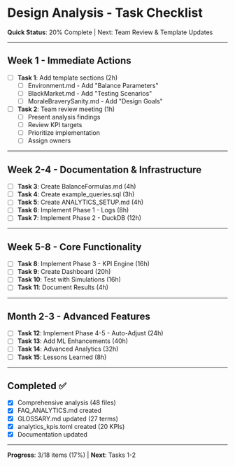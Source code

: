 # Design Analysis - Task Checklist

**Quick Status**: 20% Complete | Next: Team Review & Template Updates

---

## Week 1 - Immediate Actions

- [ ] **Task 1**: Add template sections (2h)
  - [ ] Environment.md - Add "Balance Parameters"
  - [ ] BlackMarket.md - Add "Testing Scenarios"
  - [ ] MoraleBraverySanity.md - Add "Design Goals"

- [ ] **Task 2**: Team review meeting (1h)
  - [ ] Present analysis findings
  - [ ] Review KPI targets
  - [ ] Prioritize implementation
  - [ ] Assign owners

---

## Week 2-4 - Documentation & Infrastructure

- [ ] **Task 3**: Create BalanceFormulas.md (4h)
- [ ] **Task 4**: Create example_queries.sql (3h)
- [ ] **Task 5**: Create ANALYTICS_SETUP.md (4h)
- [ ] **Task 6**: Implement Phase 1 - Logs (8h)
- [ ] **Task 7**: Implement Phase 2 - DuckDB (12h)

---

## Week 5-8 - Core Functionality

- [ ] **Task 8**: Implement Phase 3 - KPI Engine (16h)
- [ ] **Task 9**: Create Dashboard (20h)
- [ ] **Task 10**: Test with Simulations (16h)
- [ ] **Task 11**: Document Results (4h)

---

## Month 2-3 - Advanced Features

- [ ] **Task 12**: Implement Phase 4-5 - Auto-Adjust (24h)
- [ ] **Task 13**: Add ML Enhancements (40h)
- [ ] **Task 14**: Advanced Analytics (32h)
- [ ] **Task 15**: Lessons Learned (8h)

---

## Completed ✅

- [x] Comprehensive analysis (48 files)
- [x] FAQ_ANALYTICS.md created
- [x] GLOSSARY.md updated (27 terms)
- [x] analytics_kpis.toml created (20 KPIs)
- [x] Documentation updated

---

**Progress**: 3/18 items (17%) | **Next**: Tasks 1-2

